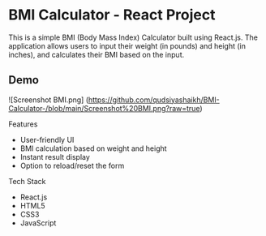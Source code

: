 # BMI Calculator - React Project

This is a simple BMI (Body Mass Index) Calculator built using React.js. The application allows users to input their weight (in pounds) and height (in inches), and calculates their BMI based on the input.

## Demo

![Screenshot BMI.png] (https://github.com/qudsiyashaikh/BMI-Calculator-/blob/main/Screenshot%20BMI.png?raw=true)

Features

- User-friendly UI
- BMI calculation based on weight and height
- Instant result display
- Option to reload/reset the form

Tech Stack

- React.js
- HTML5
- CSS3
- JavaScript
